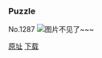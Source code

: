### Puzzle
No.1287
![图片不见了~~~](https://imgs.xkcd.com/comics/puzzle.png)

[原址](https://xkcd.com//1287) [下载](https://imgs.xkcd.com/comics/puzzle.png)

